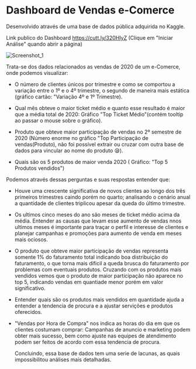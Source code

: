 # Dashboard de Vendas e-Comerce

Desenvolvido através de uma base de dados pública adquirida no Kaggle.

Link publico do Dashboard 
https://cutt.ly/320HIyZ (Clique em "Iniciar Análise" quando abrir a página) 

![Screenshot_1](https://user-images.githubusercontent.com/123345403/215247934-fe81b8f1-b329-4d42-896b-c2300434c551.png)








Trata-se dos dados relacionados as vendas de 2020 de um e-Comerce, onde podemos visualizar:
 
- O número de clientes únicos por trimestre e como se comportou a variação entre o 1º e o 4º trimestre, o segundo de maneira mais estática (gráfico cartão: "Variação 4º e 1º Trimestre). 

- Qual mês obteve o maior ticket médio e quanto esse resultado é maior que a média total de 2020: Gráfico "Top Ticket Médio"(contém tooltip ao passar o mouse sobre o gráfico). 

- Produto que obteve maior participação de vendas no 2º semestre de 2020 (Número enorme no gráfico "Top Participação de vendas(Produto), não foi possível extrair ou cruzar com outra base de dados para vincular ao nome do produto 😪). 

- Quais são os 5 produtos de maior venda 2020 ( Gráfico: "Top 5 Produtos vendidos") 



Podemos através dessas perguntas e suas respostas entender que: 

- Houve uma crescente significativa de novos clientes ao longo dos três primeiros trimestres caindo porém no quarto; analisando o cenário anual a quantidade de clientes triplicou apesar da queda do último trimestre. 

- Os ultimos cinco meses do ano são meses de ticket médio acima da média. Entender as causas que levam esse aumento de vendas nnos ultimos meses é importante para traçar o perfil e interesse de clientes e planejar campanhas e promoções para aumento de venda em meses mais ociosos. 

- O produto que obteve maior participação de vendas representa somente 1% do faturamento total indicando boa distribuição do faturamento, o que torna mais dificil a queda brusca do faturamento por problemas com eventuais produtos. Cruzando com os produtos mais vendidos vemos que o produto de maior participação não aparece no top 5, indicando vendas em quantiade menor porém em valor significativo. 

- Entender quais são os produtos mais vendidos em quantidade ajuda a entender a tendencia de procura e a ajustar servições e produtos oferecidos.

- "Vendas por Hora de Compra" nos indica as horas do dia em que os clientes costumam comprar: Campanhas de anuncio e marketing podem obter mais sucesso, bem como ajuste nas equipes de atendimento podem ser feitos de acordo com essa tendencia de procura. 




   Concluindo, essa base de dados tem uma serie de lacunas, as quais impossibilitou análises mais detalhadas. 
